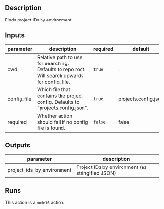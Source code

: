 ## Description

Finds project IDs by environment

## Inputs

| parameter | description | required | default |
| - | - | - | - |
| cwd | Relative path to use for searching. Defaults to repo root. Will search upwards for config_file. | `true` | . |
| config_file | Which file that contains the project config. Defaults to "projects.config.json". | `true` | projects.config.json |
| required | Whether action should fail if no config file is found. | `false` | false |


## Outputs

| parameter | description |
| - | - |
| project_ids_by_environment | Project IDs by environment (as stringified JSON) |


## Runs

This action is a `node16` action.


